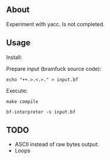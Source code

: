 ## About

Experiment with yacc. Is not completed.

## Usage

Install:

Prepare input (brainfuck source code):

`echo "++.>.<.>." > input.bf`

Execute:

`make compile`

`bf-interpreter -s input.bf`

## TODO

* ASCII instead of raw bytes output.
* Loops
